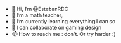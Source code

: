 - 👋 Hi, I’m @EstebanRDC
- 👀 I’m a math teacher,
- 🌱 I’m currently learning everything I can so 
- 💞️ I can collaborate on gaming design
- 📫 How to reach me : don't. Or try harder :)

<!---
EstebanRDC/EstebanRDC is a ✨ special ✨ repository because its `README.md` (this file) appears on your GitHub profile.
You can click the Preview link to take a look at your changes.
--->
